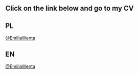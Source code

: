## Click on the link below and go to my CV 

## PL
[@EmiliaWenta](https://emiliawenta.github.io/CV/)

## EN

[@EmiliaWenta](https://emiliawenta.github.io/CV-EN/)
